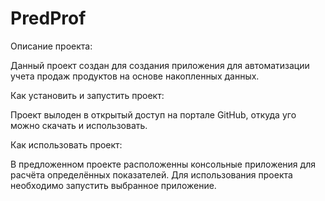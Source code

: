 # PredProf




Описание проекта:

Данный проект создан для создания приложения для автоматизации учета продаж продуктов на основе накопленных данных.




Как установить и запустить проект:

Проект вылоден в открытый доступ на портале GitHub, откуда уго можно скачать и использовать.




Как использовать проект:

В предложенном проекте расположенны консольные приложения для расчёта определённых показателей. Для использования проекта необходимо запустить выбранное приложение.
